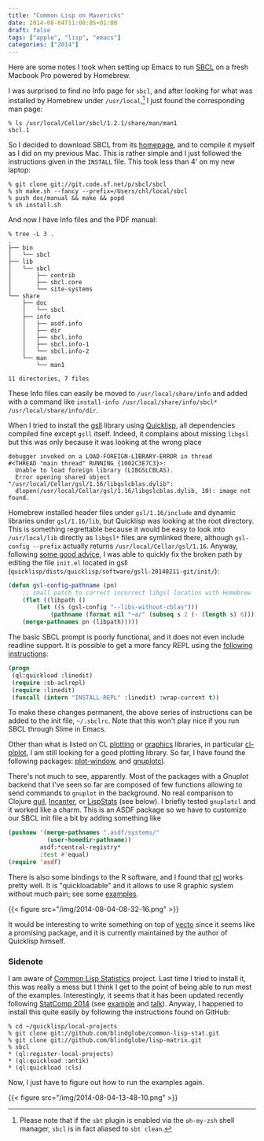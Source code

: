 ```yaml
---
title: "Common Lisp on Mavericks"
date: 2014-08-04T11:08:05+01:00
draft: false
tags: ["apple", "lisp", "emacs"]
categories: ["2014"]
---
```


Here are some notes I took when setting up Emacs to run [SBCL](http://www.sbcl.org) on a fresh Macbook Pro powered by Homebrew.

I was surprised to find no Info page for `sbcl`, and after looking for what was installed by Homebrew under `/usr/local`,[^1] I just found the corresponding man page:

```
% ls /usr/local/Cellar/sbcl/1.2.1/share/man/man1
sbcl.1
```

So I decided to download SBCL from its [homepage](http://www.sbcl.org), and to compile it myself as I did on my previous Mac. This is rather simple and I just followed the instructions given in the `INSTALL` file. This took less than 4' on my new laptop:

```
% git clone git://git.code.sf.net/p/sbcl/sbcl
% sh make.sh --fancy --prefix=/Users/chl/local/sbcl
% push doc/manual && make && popd
% sh install.sh
```

And now I have Info files and the PDF manual:

```
% tree -L 3 .
.
├── bin
│   └── sbcl
├── lib
│   └── sbcl
│       ├── contrib
│       ├── sbcl.core
│       └── site-systems
└── share
    ├── doc
    │   └── sbcl
    ├── info
    │   ├── asdf.info
    │   ├── dir
    │   ├── sbcl.info
    │   ├── sbcl.info-1
    │   └── sbcl.info-2
    └── man
        └── man1

11 directories, 7 files
```

These Info files can easily be moved to `/usr/local/share/info` and added with a command like `install-info /usr/local/share/info/sbcl* /usr/local/share/info/dir`.


When I tried to install the [gsll](http://common-lisp.net/project/gsll) library using [Quicklisp](http://www.quicklisp.org), all dependencies compiled fine except `gsll` itself. Indeed, it complains about missing `libgsl` but this was only because it was looking at the wrong place

```
debugger invoked on a LOAD-FOREIGN-LIBRARY-ERROR in thread
#<THREAD "main thread" RUNNING {1002C3E7C3}>:
  Unable to load foreign library (LIBGSLCBLAS).
  Error opening shared object "/usr/local/Cellar/gsl/1.16/libgslcblas.dylib":
  dlopen(/usr/local/Cellar/gsl/1.16/libgslcblas.dylib, 10): image not found.
```

Homebrew installed header files under `gsl/1.16/include` and dynamic libraries under `gsl/1.16/lib`, but Quicklisp was looking at the root directory. This is something regrettable because it would be easy to look into `/usr/local/lib` directly as `libgsl*` files are symlinked there, although `gsl-config --prefix` actually returns `/usr/local/Cellar/gsl/1.16`. Anyway, following [some good advice](http://permalink.gmane.org/gmane.lisp.gsll/292), I was able to quickly fix the broken path by editing the file `init.el` located in gsll (`quicklisp/dists/quicklisp/software/gsll-20140211-git/init/`):

```lisp
(defun gsl-config-pathname (pn)
    ;; small patch to correct incorrect libgsl location with Homebrew
    (flet ((libpath ()
        (let ((s (gsl-config "--libs-without-cblas")))
            (pathname (format nil "~a/" (subseq s 2 (- (length s) 6)))))))
    (merge-pathnames pn (libpath)))))
```

The basic SBCL prompt is poorly functional, and it does not even include readline support. It is possible to get a more fancy REPL using the [following instructions](http://articulate-lisp.com/env:sbcl-setup.html):

```lisp
(progn
 (ql:quickload :linedit)
 (require :sb-aclrepl)
 (require :linedit)
 (funcall (intern "INSTALL-REPL" :linedit) :wrap-current t))
```

To make these changes permanent, the above series of instructions can be added to the init file, `~/.sbclrc`. Note that this won't play nice if you run SBCL through Slime in Emacs.

Other than what is listed on CL [plotting](http://cliki.net/plotting) or [graphics](http://www.cliki.net/graphics%20library) libraries, in particular [cl-plplot](http://common-lisp.net/project/cl-plplot/), I am still looking for a good plotting library. So far, I have found the following packages: [plot-window](https://github.com/bhyde/plot-window), and [gnuplotcl](https://github.com/maccallum/gnuplotcl).

There's not much to see, apparently. Most of the packages with a Gnuplot backend that I've seen so far are composed of few functions allowing to send commands to `gnuplot` in the background. No real comparison to Clojure [quil](https://github.com/quil/quil), [Incanter](http://incanter.org), or [LispStats](https://github.com/blindglobe/common-lisp-stat) (see below). I briefly tested `gnuplotcl` and it worked like a charm. This is an ASDF package so we have to customize our SBCL init file a bit by adding something like

```lisp
(pushnew '(merge-pathnames ".asdf/systems/"
           (user-homedir-pathname))
         asdf:*central-registry*
         :test #'equal)
(require 'asdf)
```

There is also some bindings to the R software, and I found that [rcl](http://common-lisp.net/project/rcl/) works pretty well. It is "quickloadable" and it allows to use R graphic system without much pain; see some [examples](http://common-lisp.net/project/rcl/examples.html).

{{< figure src="/img/2014-08-04-08-32-16.png" >}}

It would be interesting to write something on top of [vecto](http://www.xach.com/lisp/vecto/) since it seems like a promising package, and it is currently maintained by the author of Quicklisp himself.

### Sidenote

I am aware of [Common Lisp Statistics](https://github.com/blindglobe/common-lisp-stat) project. Last time I tried to install it, this was really a mess but I think I get to the point of being able to run most of the examples. Interestingly, it seems that it has been updated recently following [StatComp 2014](http://sysbio.uni-ulm.de/ocs/index.php/statcomp/statcomp14) (see <i class="fa fa-file-code-o fa-1x"></i> [example](https://github.com/blindglobe/common-lisp-stat/blob/master/examples/020-dataframeBuilding.lisp) and <i class="fa fa-file-code-o fa-1x"></i> [talk](https://github.com/blindglobe/common-lisp-stat/blob/master/Doc/talks/Rossini-Reisensburg-2014-StatComp.tex)). Anyway, I happened to install this quite easily by following the instructions found on GitHub:

```
% cd ~/quicklisp/local-projects
% git clone git://github.com/blindglobe/common-lisp-stat.git
% git clone git://github.com/blindglobe/lisp-matrix.git
% sbcl
* (ql:register-local-projects)
* (ql:quickload :antik)
* (ql:quickload :cls)
```

Now, I just have to figure out how to run the examples again.

{{< figure src="/img/2014-08-04-13-48-10.png" >}}


[^1]: Please note that if the `sbt` plugin is enabled via the `oh-my-zsh` shell manager, `sbcl` is in fact aliased to `sbt clean`.


